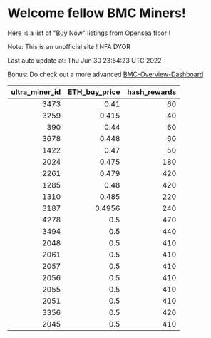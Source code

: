 # Welcome fellow BMC Miners!
Here is a list of "Buy Now" listings from Opensea floor !

Note: This is an unofficial site ! NFA DYOR

Last auto update at: Thu Jun 30 23:54:23 UTC 2022

Bonus: Do check out a more advanced [BMC-Overview-Dashboard](https://dune.com/defifunk/BMC-Overview-Dashboard)


|   ultra_miner_id |   ETH_buy_price |   hash_rewards |
|-----------------:|----------------:|---------------:|
|             3473 |          0.41   |             60 |
|             3259 |          0.415  |             40 |
|              390 |          0.44   |             60 |
|             3678 |          0.448  |             60 |
|             1422 |          0.47   |             50 |
|             2024 |          0.475  |            180 |
|             2261 |          0.479  |            420 |
|             1285 |          0.48   |            420 |
|             1310 |          0.485  |            220 |
|             3187 |          0.4956 |            240 |
|             4278 |          0.5    |            470 |
|             3494 |          0.5    |            440 |
|             2048 |          0.5    |            410 |
|             2061 |          0.5    |            410 |
|             2057 |          0.5    |            410 |
|             2056 |          0.5    |            410 |
|             2055 |          0.5    |            410 |
|             2051 |          0.5    |            410 |
|             3356 |          0.5    |            420 |
|             2045 |          0.5    |            410 |